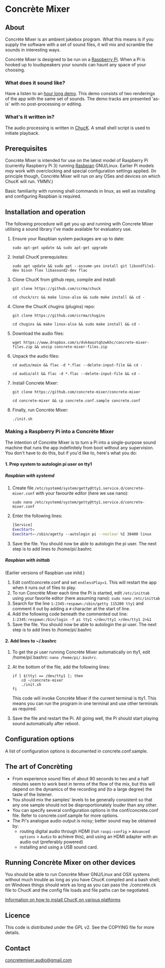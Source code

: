 # Concrète Mixer

## About

Concrète Mixer is an ambient jukebox program. What this means is if you supply the software with a set of sound files, it will mix and scramble the sounds in interesting ways.

Concrète Mixer is designed to be run on a [Raspberry Pi](https://www.raspberrypi.org/). When a Pi is hooked up to loudspeakers your sounds can haunt any space of your choosing.

### What does it sound like?

Have a listen to an [hour long demo](https://concrete-mixer.bandcamp.com). This demo consists of two renderings of the app with the same set of sounds. The demo tracks are presented 'as-is' with no post-processing or editing.

### What's it written in?

The audio processing is written in [ChucK](http://chuck.cs.princeton.edu). A small shell script is used to initiate playback.

## Prerequisites

Concrète Mixer is intended for use on the latest model of Raspberry Pi (currently Raspberry Pi 3) running [Rasbpian](https://www.raspbian.org/) GNU/Linux. Earlier Pi models *may* work with overclocking and special configuration settings applied. (In principle though, Concrète Mixer will run on any OSes and devices on which ChucK will run. YMMV.)

Basic familiarity with running shell commands in linux, as well as installing and configuring Raspbian is required.

## Installation and operation

The following procedure will get you up and running with Concrete Mixer utilising a sound library I've made available for evaluatory use.

1. Ensure your Raspbian system packages are up to date:

    `sudo apt-get update && sudo apt-get upgrade`

2. Install ChucK prerequisites:

    `sudo apt update && sudo apt --assume-yes install git libsndfile1-dev bison flex libasound2-dev flac`

3. Clone ChucK from github repo, compile and install:

    `git clone https://github.com/ccrma/chuck`

    `cd chuck/src && make linux-alsa && sudo make install && cd -`

4. Clone the ChucK chugins (plugins) repo:

    `git clone https://github.com/ccrma/chugins`

    `cd chugins && make linux-alsa && sudo make install && cd -`

5. Download the audio files:

    `wget https://www.dropbox.com/s/dvk4aoztqhzwkhc/concrete-mixer-files.zip && unzip concrete-mixer-files.zip`

6. Unpack the audio files:

    `cd audio/main && flac -d *.flac --delete-input-file && cd -`

    `cd audio/alt && flac -d *.flac --delete-input-file && cd -`

7. Install Concrete Mixer:

    `git clone https://github.com/concrete-mixer/concrete-mixer`

    `cd concrete-mixer && cp concrete.conf.sample concrete.conf`

8. Finally, run Concrète Mixer:

    `./init.sh`

### Making a Raspberry Pi into a Concrète Mixer

The intention of Concrète Mixer is to turn a Pi into a single-purpose sound machine that runs the app indefinitely from boot without any supervision. You don't have to do this, but if you'd like to, here's what you do:

#### 1. Prep system to autologin pi user on tty1

##### Raspbian with systemd

1. Create file `/etc/systemd/system/getty@tty1.service.d/concrete-mixer.conf` with your favourite editor (here we use nano):

    `sudo nano /etc/systemd/system/getty@tty1.service.d/concrete-mixer.conf`

2. Enter the following lines:

    ```bash
    [Service]
    ExecStart=
    ExecStart=-/sbin/agetty --autologin pi --noclear %I 38400 linux
    ```

3. Save the file. You should now be able to autologin the pi user. The next step is to add lines to /home/pi/.bashrc


##### Raspbian with inittab

(Earlier versions of Raspbian use initd.)

1. Edit conf/concrete.conf and set ``endlessPlay=1``. This will restart the app when it runs out of files to play.
2. To run Concrète Mixer each time the Pi is started, edit ``/etc/inittab`` using your favorite editor (here assuming nano):
    ``sudo nano /etc/inittab``
3. Search for the line ``1:2345:respawn:/sbin/getty 115200 tty1`` and comment it out by adding a ``#`` character at the start of line.
4. Add the following code beneath the commented out line: ``1:2345:respawn:/bin/login -f pi tty1 </dev/tty1 >/dev/tty1 2>&1``
5. Save the file. You should now be able to autologin the pi user. The next step is to add lines to /home/pi/.bashrc


#### 2. Add lines to ~/.bashrc

1. To get the pi user running Concrète Mixer automatically on tty1, edit /home/pi/.bashrc:
    ``nano /home/pi/.bashrc``.

2. At the bottom of the file, add the following lines:

    ```
    if [ $(tty) == /dev/tty1 ]; then
        cd ~/concrete-mixer
        ./init.sh
    fi
    ```

    This code will invoke Concrète Mixer if the current terminal is tty1. This means you can run the program in one terminal and use other terminals as required.

3. Save the file and restart the Pi. All going well, the Pi should start playing sound automatically after reboot.


## Configuration options

A list of configuration options is documented in concrete.conf.sample.

## The art of Concrèting

* From experience sound files of about 90 seconds to two and a half minutes seem to work best in terms of the flow of the mix, but this will depend on the dynamics of the recording and (to a large degree) the taste of the listener.
* You should mix the samples' levels to be generally consistent so that any one sample should not be disproportionately louder than any other.
* You can specify several configuration options in the conf/concrete.conf file. Refer to concrete.conf.sample for more options.
* The Pi's analogue audio output is noisy; better sound may be obtained by:
    * routing digital audio through HDMI (run `raspi-config` > `Advanced options` > `Audio` to achieve this), and using an HDMI adapter with an audio out (preferably powered)
    * installing and using a USB sound card.

## Running Concrète Mixer on other devices

You should be able to run Concrète Mixer GNU/Linux and OSX systems without much trouble as long as you have ChucK compiled and a bash shell; on Windows things should work as long as you can pass the ./concrete.ck file to ChucK and the config file loads and file paths can be negotiated.

[Information on how to install ChucK on various platforms](http://chuck.cs.princeton.edu/release)

## Licence

This code is distributed under the GPL v2. See the COPYING file for more details.

## Contact
<concretemixer.audio@gmail.com>
